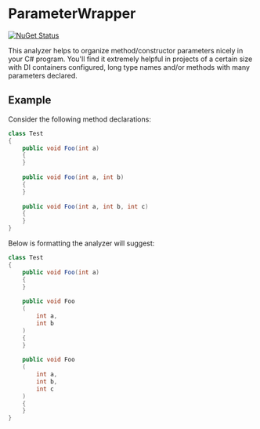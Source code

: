 # ParameterWrapper
[![NuGet Status](https://img.shields.io/nuget/v/CodeAnalysis.ParameterWrapper)](https://www.nuget.org/packages/CodeAnalysis.ParameterWrapper/)

This analyzer helps to organize method/constructor parameters nicely in your C# program. 
You'll find it extremely helpful in projects of a certain size with DI containers configured, long type names and/or methods with many parameters declared.

## Example

Consider the following method declarations:

```cs
class Test
{   
    public void Foo(int a)
    {
    }
    
    public void Foo(int a, int b)
    {
    }
    
    public void Foo(int a, int b, int c)
    {
    }
}
```

Below is formatting the analyzer will suggest:

```cs
class Test
{   
    public void Foo(int a)
    {
    }
    
    public void Foo
    (
        int a,
        int b
    )
    {
    }
    
    public void Foo
    (
        int a,
        int b,
        int c
    )
    {
    }
}
```
